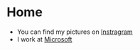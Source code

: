 # Home
- You can find my pictures on <a href="https://www.instagram.com/bakingsteele/">Instragram</a>
- I work at <a href="https://www.microsoft.com">Microsoft</a>
